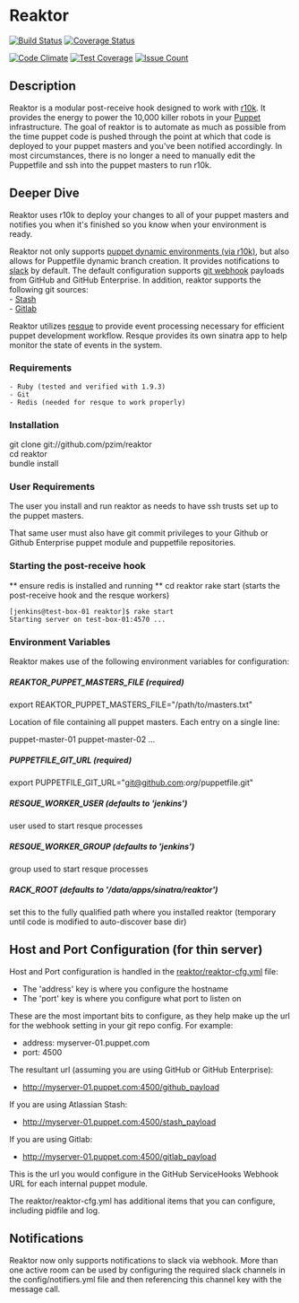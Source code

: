 # Reaktor

[![Build Status](https://travis-ci.org/timhughes/reaktor.svg?branch=master)](https://travis-ci.org/timhughes/reaktor)
[![Coverage Status](https://coveralls.io/repos/timhughes/reaktor/badge.svg?branch=master&service=github)](https://coveralls.io/github/timhughes/reaktor?branch=master)

[![Code Climate](https://codeclimate.com/github/timhughes/reaktor/badges/gpa.svg)](https://codeclimate.com/github/timhughes/reaktor)
[![Test Coverage](https://codeclimate.com/github/timhughes/reaktor/badges/coverage.svg)](https://codeclimate.com/github/timhughes/reaktor/coverage)
[![Issue Count](https://codeclimate.com/github/timhughes/reaktor/badges/issue_count.svg)](https://codeclimate.com/github/timhughes/reaktor)


## Description

Reaktor is a modular post-receive hook designed to work with [r10k](https://github.com/adrienthebo/r10k). It provides the energy to power the 10,000 killer robots in your [Puppet](http://puppetlabs.com/) infrastructure. The goal of reaktor is to automate as much as possible from the time puppet code is pushed through the point at which that code is deployed to your puppet masters and you've been notified accordingly. In most circumstances, there is no longer a need to manually edit the Puppetfile and ssh into the puppet masters to run r10k.

## Deeper Dive

Reaktor uses r10k to deploy your changes to all of your puppet masters and notifies you when it's finished so you know when your environment is ready.

Reaktor not only supports [puppet dynamic environments (via r10k)](http://puppetlabs.com/blog/git-workflow-and-puppet-environments), but also allows for Puppetfile dynamic branch creation. It provides notifications to [slack](http://slack.com) by default. The default configuration supports [git webhook](https://developer.github.com/webhooks/) payloads from GitHub and GitHub Enterprise. In addition, reaktor supports the following git sources:  
 	- [Stash](https://www.atlassian.com/software/stash)  
 	- [Gitlab](https://about.gitlab.com/)

Reaktor utilizes [resque](https://github.com/resque/resque) to provide event processing necessary for efficient puppet development workflow. Resque provides its own sinatra app to help monitor the state of events in the system.

### Requirements

    - Ruby (tested and verified with 1.9.3)
    - Git
    - Redis (needed for resque to work properly)

### Installation

git clone git://github.com/pzim/reaktor  
cd reaktor  
bundle install

### User Requirements

The user you install and run reaktor as needs to have ssh trusts set up to the puppet masters.

That same user must also have git commit privileges to your Github or Github Enterprise puppet module and puppetfile repositories.

### Starting the post-receive hook
** ensure redis is installed and running **
cd reaktor
rake start (starts the post-receive hook and the resque workers)

```
[jenkins@test-box-01 reaktor]$ rake start
Starting server on test-box-01:4570 ...
```

### Environment Variables

Reaktor makes use of the following environment variables for configuration:

##### REAKTOR_PUPPET_MASTERS_FILE (required)

export REAKTOR_PUPPET_MASTERS_FILE="/path/to/masters.txt"

Location of file containing all puppet masters. Each entry on a single line:

puppet-master-01
puppet-master-02
...

##### PUPPETFILE_GIT_URL (required)

export PUPPETFILE_GIT_URL="git@github.com:_org_/puppetfile.git"

##### RESQUE_WORKER_USER (defaults to 'jenkins')

user used to start resque processes

##### RESQUE_WORKER_GROUP (defaults to 'jenkins')

group used to start resque processes

##### RACK_ROOT (defaults to '/data/apps/sinatra/reaktor')

set this to the fully qualified path where you installed reaktor (temporary until code is modified to auto-discover base dir)

## Host and Port Configuration (for thin server)
Host and Port configuration is handled in the [reaktor/reaktor-cfg.yml](https://github.com/pzim/reaktor/blob/master/reaktor-cfg.yml) file:

- The 'address' key is where you configure the hostname
- The 'port' key is where you configure what port to listen on

These are the most important bits to configure, as they help make up the url for the webhook setting in your git repo config. For example:

- address: myserver-01.puppet.com
- port: 4500

The resultant url (assuming you are using GitHub or GitHub Enterprise):

- http://myserver-01.puppet.com:4500/github_payload

If you are using Atlassian Stash:

- http://myserver-01.puppet.com:4500/stash_payload  

If you are using Gitlab:

- http://myserver-01.puppet.com:4500/gitlab_payload

This is the url you would configure in the GitHub ServiceHooks Webhook URL for each internal puppet module.

The reaktor/reaktor-cfg.yml has additional items that you can configure, including pidfile and log.


## Notifications
Reaktor now only supports notifications to slack via webhook.
More than one active room can be used by configuring the required slack channels in the config/notifiers.yml file and then referencing this channel key with the message call.  
